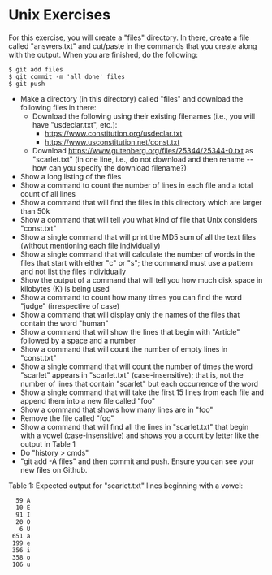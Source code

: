 # Unix Exercises

For this exercise, you will create a "files" directory. In there, create a file called "answers.txt" and cut/paste in the commands that you create along with the output. When you are finished, do the following:

    $ git add files
    $ git commit -m 'all done' files
    $ git push

* Make a directory (in this directory) called "files" and download the following files in there:
	* Download the following using their existing filenames (i.e., you will have "usdeclar.txt", etc.):
		* https://www.constitution.org/usdeclar.txt
		* https://www.usconstitution.net/const.txt
	* Download https://www.gutenberg.org/files/25344/25344-0.txt as "scarlet.txt" (in one line, i.e., do not download and then rename -- how can you specify the download filename?)
* Show a long listing of the files
* Show a command to count the number of lines in each file and a total count of all lines
* Show a command that will find the files in this directory which are larger than 50k
* Show a command that will tell you what kind of file that Unix considers "const.txt"
* Show a single command that will print the MD5 sum of all the text files (without mentioning each file individually)
* Show a single command that will calculate the number of words in the files that start with either "c" or "s"; the command must use a pattern and not list the files individually
* Show the output of a command that will tell you how much disk space in kilobytes (K) is being used
* Show a command to count how many times you can find the word "judge" (irrespective of case)
* Show a command that will display only the names of the files that contain the word "human" 
* Show a command that will show the lines that begin with "Article" followed by a space and a number
* Show a command that will count the number of empty lines in "const.txt"
* Show a single command that will count the number of times the word "scarlet" appears in "scarlet.txt" (case-insensitive); that is, not the number of lines that contain "scarlet" but each occurrence of the word
* Show a single command that will take the first 15 lines from each file and append them into a new file called "foo"
* Show a command that shows how many lines are in "foo"
* Remove the file called "foo"
* Show a command that will find all the lines in "scarlet.txt" that begin with a vowel (case-insensitive) and shows you a count by letter like the output in Table 1
* Do "history > cmds"
* "git add -A files" and then commit and push. Ensure you can see your new files on Github.

Table 1: Expected output for "scarlet.txt" lines beginning with a vowel:

	  59 A
	  10 E
	  91 I
	  20 O
	   6 U
	 651 a
	 199 e
	 356 i
	 358 o
	 106 u
